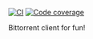 [![CI](https://github.com/qoops-1/bitter/actions/workflows/bitter.yml/badge.svg?event=push)](https://github.com/qoops-1/bitter/actions/workflows/bitter.yml) [![Code coverage](https://coveralls.io/repos/github/qoops-1/bitter/badge.svg?branch=1/merge)](https://coveralls.io/github/qoops-1/bitter?branch=1/merge)

Bittorrent client for fun!